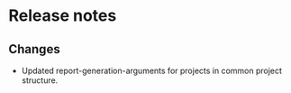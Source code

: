 # Release notes

## Changes

- Updated report-generation-arguments for projects in common project structure.
